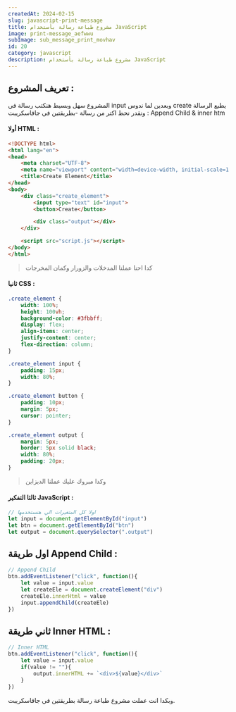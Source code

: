 ```yaml
---
createdAt: 2024-02-15
slug: javascript-print-message
title: مشروع طباعة رسالة بأستخدام JavaScript
image: print-message_aefwwu
subImage: sub_message_print_movhav
id: 20
category: javascript
description: مشروع طباعة رسالة بأستخدام JavaScript
---
```

## ت﻿عريف المشروع :

ا﻿لمشروع سهل وبسيط هنكتب رسالة في input وبعدين لما ندوس create يطبع الرسالة ونقدر نحط اكتر من رسالة -بطريقتين في جافاسكريبت : Append Child & inner htm

#### **أ﻿ولا HTML :**

```html
<!DOCTYPE html>
<html lang="en">
<head>
    <meta charset="UTF-8">
    <meta name="viewport" content="width=device-width, initial-scale=1.0">
    <title>Create Element</title>
</head>
<body>
    <div class="create_element">
        <input type="text" id="input">
        <button>Create</button>

        <div class="output"></div>
    </div>

    <script src="script.js"></script>
</body>
</html>
```

> كدا احنا عملنا المدخلات والزورار وكمان المخرجات

#### **ثانيا CSS :**

```css
.create_element {
    width: 100%;
    height: 100vh;
    background-color: #3fbbff;
    display: flex;
    align-items: center;
    justify-content: center;
    flex-direction: column;
}

.create_element input {
    padding: 15px;
    width: 80%;
}

.create_element button {
    padding: 10px;
    margin: 5px;
    cursor: pointer;
}

.create_element output {
    margin: 5px;
    border: 5px solid black;
    width: 80%;
    padding: 20px;
}
```

> و﻿كدا مبروك عليك عملنا الديزاين

#### **ثالثا التفكير JavaScript :**

```javascript
// اولا كل المتغيرات الي هنستخدمها
let input = document.getElementById("input")
let btn = document.getElementById("btn")
let output = document.querySelector(".output")
```

## ا﻿ول طريقة Append Child :

```javascript
// Append Child
btn.addEventListener("click", function(){
    let value = input.value
    let createEle = document.createElement("div")
    createEle.innerHtml = value
    input.appendChild(createEle)
})
```

## ثاني طريقة Inner HTML :

```javascript
// Inner HTML
btn.addEventListener("click", function(){
    let value = input.value
    if(value != ""){
        output.innerHTML += `<div>${value}</div>`
    }
})
```

و﻿بكدا انت عملت مشروع طباعة رسالة بطريقتين في جافاسكريبت.